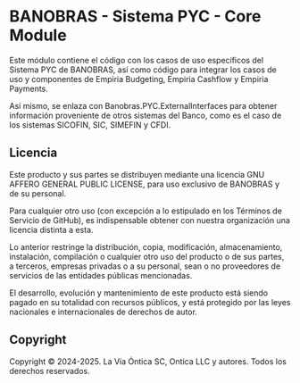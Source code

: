 ﻿# BANOBRAS - Sistema PYC - Core Module

Este módulo contiene el código con los casos de uso específicos del
Sistema PYC de BANOBRAS, así como código para integrar los casos de uso
y componentes de Empiria Budgeting, Empiria Cashflow y Empiria Payments.

Así mismo, se enlaza con Banobras.PYC.ExternalInterfaces para obtener
información proveniente de otros sistemas del Banco, como es el caso
de los sistemas SICOFIN, SIC, SIMEFIN y CFDI.

## Licencia

Este producto y sus partes se distribuyen mediante una licencia GNU AFFERO
GENERAL PUBLIC LICENSE, para uso exclusivo de BANOBRAS y de su personal.

Para cualquier otro uso (con excepción a lo estipulado en los Términos de
Servicio de GitHub), es indispensable obtener con nuestra organización una
licencia distinta a esta.

Lo anterior restringe la distribución, copia, modificación, almacenamiento,
instalación, compilación o cualquier otro uso del producto o de sus partes,
a terceros, empresas privadas o a su personal, sean o no proveedores de
servicios de las entidades públicas mencionadas.

El desarrollo, evolución y mantenimiento de este producto está siendo pagado
en su totalidad con recursos públicos, y está protegido por las leyes nacionales
e internacionales de derechos de autor.

## Copyright

Copyright © 2024-2025. La Vía Óntica SC, Ontica LLC y autores.
Todos los derechos reservados.
